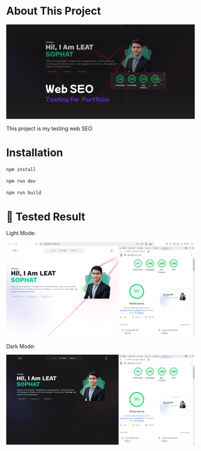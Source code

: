 # About This Project
![repository-open-graph-template](/public/assets/screenshots/cover-2.png)
<!-- ![repository-open-graph-template](https://github.com/user-attachments/assets/afcfa06d-cb2e-41b3-aa5c-34c87ca4a939) -->


This project is my testing web SEO.

# Installation

```sh
npm install
```

```sh
npm run dev
```

```sh
npm run build
```


# 🧪 Tested Result

Light Mode:

![Light Mode](./public/assets/screenshots/Screenshot%202024-12-18%20195221.png)

Dark Mode:

![Dark Mode](./public/assets/screenshots/Screenshot%202024-12-18%20195410.png)
